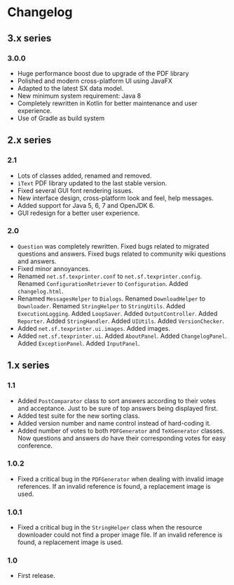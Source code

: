 # Changelog

## 3.x series

### 3.0.0

* Huge performance boost due to upgrade of the PDF library
* Polished and modern cross-platform UI using JavaFX
* Adapted to the latest SX data model.
* New minimum system requirement: Java 8
* Completely rewritten in Kotlin for better maintenance and user experience.
* Use of Gradle as build system

## 2.x series

### 2.1

+ Lots of classes added, renamed and removed.
+ `iText` PDF library updated to the last stable version.
+ Fixed several GUI font rendering issues.
+ New interface design, cross-platform look and feel, help messages.
+ Added support for Java 5, 6, 7 and OpenJDK 6.
+ GUI redesign for a better user experience.

### 2.0

+ `Question` was completely rewritten. Fixed bugs related to migrated questions and answers. Fixed bugs related to community wiki questions and answers.
+ Fixed minor annoyances.
+ Renamed `net.sf.texprinter.conf` to `net.sf.texprinter.config`. Renamed `ConfigurationRetriever` to `Configuration`. Added `changelog.html`.
+ Renamed `MessagesHelper` to `Dialogs`. Renamed `DownloadHelper` to `Downloader`. Renamed `StringHelper` to `StringUtils`. Added `ExecutionLogging`. Added `LoopSaver`. Added `OutputController`. Added `Reporter`. Added `StringHandler`. Added `UIUtils`. Added `VersionChecker`.
+ Added `net.sf.texprinter.ui.images`. Added images.
+ Added `net.sf.texprinter.ui`. Added `AboutPanel`. Added `ChangelogPanel`. Added `ExceptionPanel`. Added `InputPanel`.

## 1.x series

### 1.1

+ Added `PostComparator` class to sort answers according to their votes and acceptance. Just to be sure of top answers being displayed first.
+ Added test suite for the new sorting class.
+ Added version number and name control instead of hard-coding it.
+ Added number of votes to both `PDFGenerator` and `TeXGenerator` classes. Now questions and answers *do* have their corresponding votes for easy conference.

### 1.0.2

+ Fixed a critical bug in the `PDFGenerator` when dealing with invalid image references. If an invalid reference is found, a replacement image is used.

### 1.0.1

+ Fixed a critical bug in the `StringHelper` class when the resource downloader could not find a proper image file. If an invalid reference is found, a replacement image is used.

### 1.0

+ First release.